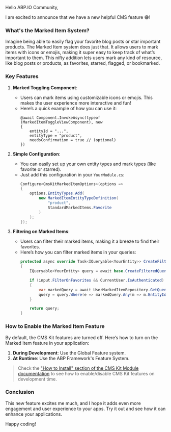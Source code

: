 Hello ABP.IO Community,

I am excited to announce that we have a new helpful CMS feature 😁! 

### What's the Marked Item System?

Imagine being able to easily flag your favorite blog posts or star important products. The Marked Item system does just that. It allows users to mark items with icons or emojis, making it super easy to keep track of what’s important to them. This nifty addition lets users mark any kind of resource, like blog posts or products, as favorites, starred, flagged, or bookmarked.

### Key Features

1. **Marked Toggling Component**:
   - Users can mark items using customizable icons or emojis. This makes the user experience more interactive and fun!
   - Here’s a quick example of how you can use it:
     ```razor
     @await Component.InvokeAsync(typeof (MarkedItemToggleViewComponent), new
     {
         entityId = "...",
         entityType = "product",
         needsConfirmation = true // (optional)
     })
     ```

2. **Simple Configuration**:
   - You can easily set up your own entity types and mark types (like favorite or starred).
   - Just add this configuration in your `YourModule.cs`:
     ```csharp
     Configure<CmsKitMarkedItemOptions>(options =>
     {
         options.EntityTypes.Add(
             new MarkedItemEntityTypeDefinition(
                 "product",
                 StandardMarkedItems.Favorite
             )
         );
     });
     ```

3. **Filtering on Marked Items**:
   - Users can filter their marked items, making it a breeze to find their favorites.
   - Here’s how you can filter marked items in your queries:
     ```csharp
     protected async override Task<IQueryable<YourEntity>> CreateFilteredQueryAsync(YourEntityPagedAndSortedResultDto input)
     {
         IQueryable<YourEntity> query = await base.CreateFilteredQueryAsync(input);

         if (input.FilterOnFavorites && CurrentUser.IsAuthenticated)
         {
             var markedQuery = await UserMarkedItemRepository.GetQueryForUserAsync("entityType", CurrentUser.GetId());
             query = query.Where(e => markedQuery.Any(m => m.EntityId == e.Id));
         }

         return query;
     }
     ```

### How to Enable the Marked Item Feature

By default, the CMS Kit features are turned off. Here’s how to turn on the Marked Item feature in your application:

1. **During Development**: Use the Global Feature system.
2. **At Runtime**: Use the ABP Framework's Feature System.

> Check the ["How to Install" section of the CMS Kit Module documentation](Index.md#how-to-install) to see how to enable/disable CMS Kit features on development time.

### Conclusion

This new feature excites me much, and I hope it adds even more engagement and user experience to your apps. Try it out and see how it can enhance your applications.

Happy coding!

